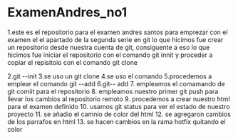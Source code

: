 # ExamenAndres_no1
1.este es el repositorio para el examen andres santos
para emprezar con el examen el el apartado de la segunda serie en git lo que hicimos fue crear un repositorio desde nuestra cuenta de git, consiguente a eso lo que hicimos fue iniciar el repositorio con el comando git innit y proceder a copiar el repisitoio con el comando git clone


2.git --init 
3.se uso un git clone
4.se uso el comando 
5.procedemos a emplear el comando git --add
6.git-- add
7. empleamos el comamando de git comiit para el repositorio
8. empleamos nuestro primer git push para llevar los cambios al repositorio remoto
9. procedemos a crear nuestro html para el examen definido
10. usamos git status para ver el estado de nuestro proyecto
11. se añadio el camnio de color del html
12. se agregaron cambios de los parrafos en html
13. se hacen cambios en la rama hotfix quitando el color